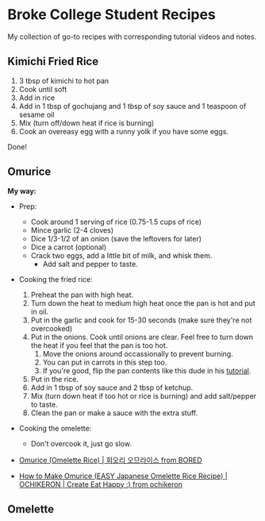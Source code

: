 # Broke College Student Recipes

My collection of go-to recipes with corresponding tutorial videos and notes.

## Kimichi Fried Rice

1. 3 tbsp of kimichi to hot pan
2. Cook until soft
3. Add in rice
4. Add in 1 tbsp of gochujang and 1 tbsp of soy sauce and 1 teaspoon of sesame oil
5. Mix (turn off/down heat if rice is burning)
6. Cook an overeasy egg with a runny yolk if you have some eggs.

Done!

## Omurice

**My way:**

- Prep:

  - Cook around 1 serving of rice (0.75-1.5 cups of rice)
  - Mince garlic (2-4 cloves)
  - Dice 1/3-1/2 of an onion (save the leftovers for later)
  - Dice a carrot (optional)
  - Crack two eggs, add a little bit of milk, and whisk them.
    - Add salt and pepper to taste.

- Cooking the fried rice:

  1. Preheat the pan with high heat.
  2. Turn down the heat to medium high heat once the pan is hot and put in oil.
  3. Put in the garlic and cook for 15-30 seconds (make sure they're not overcooked)
  4. Put in the onions. Cook until onions are clear. Feel free to turn down the heat if you feel that the pan is too hot.
     1. Move the onions around occassionally to prevent burning.
     2. You can put in carrots in this step too.
     3. If you're good, flip the pan contents like this dude in his [tutorial](https://www.youtube.com/watch?v=q_nosb-2mX4).
  5. Put in the rice.
  6. Add in 1 tbsp of soy sauce and 2 tbsp of ketchup.
  7. Mix (turn down heat if too hot or rice is burning) and add salt/pepper to taste.
  8. Clean the pan or make a sauce with the extra stuff.

- Cooking the omelette:

  - Don't overcook it, just go slow.

- [Omurice (Omelette Rice) | 회오리 오므라이스 from BORED](https://www.youtube.com/watch?v=KtoB71tQC0g)
- [How to Make Omurice (EASY Japanese Omelette Rice Recipe) | OCHIKERON | Create Eat Happy :) from ochikeron](https://www.youtube.com/watch?v=FCmfXqVJc6Q)

## Omelette
